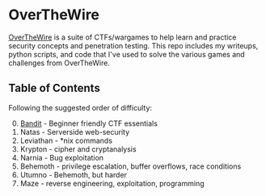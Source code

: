 # OverTheWire
[OverTheWire](https://overthewire.org/wargames/) is a suite of CTFs/wargames to help learn and practice security concepts and penetration testing. This repo includes my writeups, python scripts, and code that I've used to solve the various games and challenges from OverTheWire.

## Table of Contents
Following the suggested order of difficulty:

0. [Bandit](https://github.com/odacavo/overthewire/tree/main/0_bandit) - Beginner friendly CTF essentials
1. Natas - Serverside web-security
2. Leviathan - *nix commands
3. Krypton - cipher and cryptanalysis
4. Narnia - Bug exploitation
5. Behemoth - privilege escalation, buffer overflows, race conditions
6. Utumno - Behemoth, but harder
7. Maze - reverse engineering, exploitation, programming